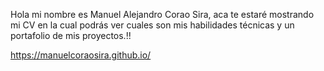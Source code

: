 Hola mi nombre es Manuel Alejandro Corao Sira, aca te estaré mostrando mi CV en la cual podrás ver cuales son mis habilidades técnicas y un portafolio de mis proyectos.!!

https://manuelcoraosira.github.io/
